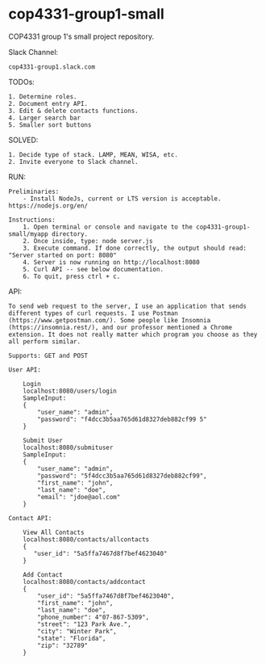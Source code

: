 # cop4331-group1-small
COP4331 group 1's small project repository.

Slack Channel:

	cop4331-group1.slack.com

TODOs:

	1. Determine roles.
	2. Document entry API.
	3. Edit & delete contacts functions.
	4. Larger search bar
	5. Smaller sort buttons
	

SOLVED:

	1. Decide type of stack. LAMP, MEAN, WISA, etc.
	2. Invite everyone to Slack channel.

RUN:

	Preliminaries:
		- Install NodeJs, current or LTS version is acceptable. https://nodejs.org/en/

	Instructions:
		1. Open terminal or console and navigate to the cop4331-group1-small/myapp directory.
		2. Once inside, type: node server.js
		3. Execute command. If done correctly, the output should read: "Server started on port: 8080"
		4. Server is now running on http://localhost:8080
		5. Curl API -- see below documentation.
		6. To quit, press ctrl + c.


API:

	To send web request to the server, I use an application that sends different types of curl requests. I use Postman (https://www.getpostman.com/). Some people like Insomnia (https://insomnia.rest/), and our professor mentioned a Chrome extension. It does not really matter which program you choose as they all perform similar. 
	
	Supports: GET and POST

	User API:

		Login
		localhost:8080/users/login
		SampleInput:
		{
    		"user_name": "admin",
    		"password": "f4dcc3b5aa765d61d8327deb882cf99 5"    		
		}

		Submit User
		localhost:8080/submituser
		SampleInput:
		{
        	"user_name": "admin",
        	"password": "5f4dcc3b5aa765d61d8327deb882cf99",
        	"first_name": "john",
        	"last_name": "doe",
        	"email": "jdoe@aol.com"
    	}

	Contact API:

		View All Contacts
		localhost:8080/contacts/allcontacts
		{
     	   "user_id": "5a5ffa7467d8f7bef4623040"
    	}

    	Add Contact
    	localhost:8080/contacts/addcontact
    	{
	        "user_id": "5a5ffa7467d8f7bef4623040",
	        "first_name": "john",
	        "last_name": "doe",
	        "phone_number": 4"07-867-5309",
	        "street": "123 Park Ave.",
	        "city": "Winter Park",
	        "state": "Florida",
	        "zip": "32789"
	    }
